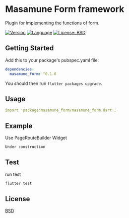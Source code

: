# Masamune Form framework

Plugin for implementing the functions of form.

[![Version](https://img.shields.io/badge/version-0.1.4-blue.svg)](https://mathru.net)
[![Language](https://img.shields.io/badge/language-dart-blue.svg)](https://dart.dev/)
[![License: BSD](https://img.shields.io/badge/license-BSD-purple.svg)](https://opensource.org/licenses/BSD-3-Clause)

## Getting Started

Add this to your package's pubspec.yaml file:
```yaml
dependencies:
  masamune_form: ^0.1.0
```
You should then run `flutter packages upgrade`.

## Usage

```yaml
import 'package:masamune_form/masamune_form.dart';
```

## Example

Use PageRouteBuilder Widget
```dart
Under construction
```

## Test

run test
```bash
flutter test
```

## License

[BSD](LICENSE)